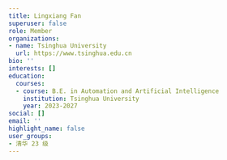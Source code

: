 ```yaml
---
title: Lingxiang Fan
superuser: false
role: Member
organizations:
- name: Tsinghua University
  url: https://www.tsinghua.edu.cn
bio: ''
interests: []
education:
  courses:
  - course: B.E. in Automation and Artificial Intelligence
    institution: Tsinghua University
    year: 2023-2027
social: []
email: ''
highlight_name: false
user_groups:
- 清华 23 级
---
```

